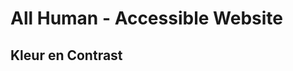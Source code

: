 # All Human - Accessible Website

## Kleur en Contrast


<!-- 


Uitleg en oefeningen over kleur en contrast 



-->

